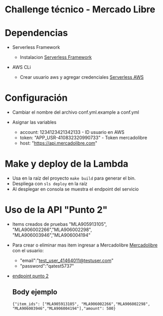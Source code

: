 # Challenge técnico - Mercado Libre

# Dependencias 

- Serverless Framework

    - Instalacion  [Serverless Framework](https://www.serverless.com/framework/docs/providers/aws/guide/installation/)

- AWS CLi 

   - Crear usuario aws y agregar credenciales [Serverless AWS](https://www.serverless.com/framework/docs/providers/aws/guide/credentials/)

# Configuración

- Cambiar el nombre del archivo conf.yml.example a conf.yml

- Asignar las variables     

    - account:  1234123421342133  - ID usuario en AWS
    - token:    "APP_USR-410832320990733" - Token mercadolibre
    - host:     "https://api.mercadolibre.com"

# Make y deploy de la Lambda 

-  Usa en la raíz del proyecto `make build` para generar el bin.
-  Despliega con `sls deploy` en la raíz 
-  Al desplegar en consola se muestra el endpoint del servicio



# Uso de la API "Punto 2"

- Items creados de pruebas "MLA905913105", "MLA906002266","MLA906002298", "MLA906003946","MLA906004194"

- Para crear o eliminar mas item ingresar a Mercadolibre [Mercadolibre](https://www.mercadolibre.com/jms/mla/lgz/msl/login/H4sIAAAAAAAEAzWOQQ7DIAwE_-JzFO4c-xHkEkNQoSDjiFZR_l4Tqcddj8c-IdeY3k6-jcACfVpOPgks0DJKqFxc2nRQslY9Cf0jTgQZCwlxB3tOUaTtQbo0VcIHKYOH7C7kOrS6T2kXq4ZdpHVrzBhjLcQet5rTk2n1tazIRjmmmLrqaX5w-64FAnZxwuhfYAPmTtcPRoWPuMQAAAA/user) con el usuario:  
    - "email":"test_user_41464011@testuser.com"
    - "password":"qatest5737"


- [endpoint punto 2](https://9f0ybavyh3.execute-api.us-east-1.amazonaws.com/dev/coupon)

    ## Body ejemplo

    `{"item_ids": ["MLA905913105", "MLA906002266","MLA906002298", "MLA906003946","MLA906004194"],"amount": 500}`

